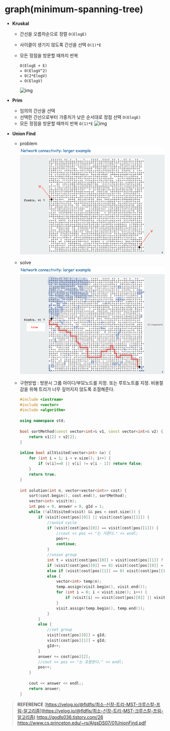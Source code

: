 # graph(minimum-spanning-tree)

- **Kruskal**

  - 간선을 오름차순으로 정렬 `O(ElogE)`

  - 사이클이 생기지 않도록 간선을 선택 `O(1)*E`

  - 모든 정점을 방문할 때까지 반복

    ```
    O(ElogE + E)
    = O(ElogV^2)
    = O(2*ElogV)
    = O(ElogV)
    ```

    ![img](https://media.vlpt.us/images/fldfls/post/bfc8ca76-a339-45c2-b1cd-17be367b9f8c/image.png)
    
    
  
- **Prim**
  - 임의의 간선을 선택
  - 선택한 간선으로부터 가중치가 낮은 순서대로 정점 선택 `O(ElogE)`
  - 모든 정점을 방문할 때까지 반복 `O(1)*E`
  ![img](https://media.vlpt.us/images/fldfls/post/4b407297-f4c6-4487-a62b-4d5f52fa64f3/image.png)



- **Union Find**

  - problem
    ![](../img/uf1.PNG)

  - solve
    ![](../img/uf2.PNG)

  - 구현방법 : 방문시 그룹 아이디/부모노드를 지정. 또는 루트노트를 지정. 비용절감을 위해 트리가 너무 깊어지지 않도록 조절해준다.

    ```c++
    #include <iostream>
    #include <vector>
    #include <algorithm>
    
    using namespace std;
    
    bool sortMethod(const vector<int>& v1, const vector<int>& v2) {
        return v1[2] < v2[2];
    }
    
    inline bool allVisited(vector<int> &v) {
        for (int i = 1; i < v.size(); i++) {
            if (v[i]==0 || v[i] != v[i - 1]) return false;
        }
        return true;
    }
    
    int solution(int n, vector<vector<int>> cost) {
        sort(cost.begin(), cost.end(), sortMethod);
        vector<int> visit(n);
        int pos = 0, answer = 0, gId = 1;
        while (!allVisited(visit) && pos < cost.size()) {
            if (visit[cost[pos][0]] || visit[cost[pos][1]]) {
                //avoid cycle
                if (visit[cost[pos][0]] == visit[cost[pos][1]]) {
                    //cout << pos << "는 거른다." << endl;
                    pos++;
                    continue;
                }
                //union group
                int t = visit[cost[pos][0]] > visit[cost[pos][1]] ? visit[cost[pos][0]] : visit[cost[pos][1]];
                if (visit[cost[pos][0]] == 0) visit[cost[pos][0]] = t;
                else if (visit[cost[pos][1]] == 0) visit[cost[pos][1]] = t;
                else {
                    vector<int> temp(n);
                    temp.assign(visit.begin(), visit.end());
                    for (int i = 0; i < visit.size(); i++) {
                        if (visit[i] == visit[cost[pos][0]] || visit[i] == visit[cost[pos][1]]) temp[i] = t;
                    }
                    visit.assign(temp.begin(), temp.end());
                }
            }
            else {
                //set group
                visit[cost[pos][0]] = gId;
                visit[cost[pos][1]] = gId;
                gId++;
            }
            answer += cost[pos][2];
            //cout << pos << "는 포함한다." << endl;
            pos++;
        }
    
        cout << answer << endl;;
        return answer;
    }
    ```





> **REFERENCE**
> [https://velog.io/@fldfls/최소-신장-트리-MST-크루스칼-프림-알고리즘](https://velog.io/@fldfls/최소-신장-트리-MST-크루스칼-프림-알고리즘)
> https://godls036.tistory.com/26
> https://www.cs.princeton.edu/~rs/AlgsDS07/01UnionFind.pdf
